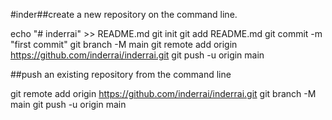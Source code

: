 #inder##create a new repository on the command line.

echo "# inderrai" >> README.md
git init
git add README.md
git commit -m "first commit"
git branch -M main
git remote add origin https://github.com/inderrai/inderrai.git
git push -u origin main

##push an existing repository from the command line

git remote add origin https://github.com/inderrai/inderrai.git
git branch -M main
git push -u origin main

